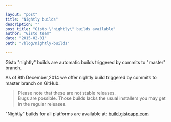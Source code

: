 ```yaml
---

layout: "post"
title: "Nightly builds"
description: ""
post_title: "Gisto \"nightly\" builds available"
author: "Gisto team"
date: "2015-02-01"
path: "/blog/nightly-builds"

---
```


Gisto "nightly" builds are automatic builds triggered by commits to "master" branch.

<!--more-->

As of 8th December,2014 we offer nightly build triggered by commits to master branch on GitHub.

> Please note that these are not stable releases. <br>Bugs are possible. Those builds lacks the usual installers you may get in the regular releases.

"Nightly" builds for all platforms are available at: <a href="{{ site.nightly_url }}">build.gistoapp.com</a>
